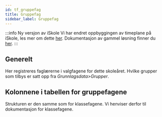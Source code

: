 ```yaml
---
id: tf_gruppefag
title: Gruppefag
sidebar_label: Gruppefag
---
```


:::info Ny versjon av iSkole
Vi har endret oppbyggingen av timeplane på iSkole, les mer om dette [her](https://dokumentasjon.iskole.net/blog/timeplan). Dokumentasjon av gammel løsning finner du [her](https://dokumentasjon.iskole.net/docs/tf_gruppefag_old). 
:::


## Generelt
Her registreres faglærerne i valgfagene for dette skoleåret. 
Hvilke grupper som tilbys er satt opp fra _Grunnlagsdata>Grupper_.

## Kolonnene i tabellen for gruppefagene
Strukturen er den samme som for klassefagene. Vi henviser derfor til dokumentasjon for klassefagene. 



